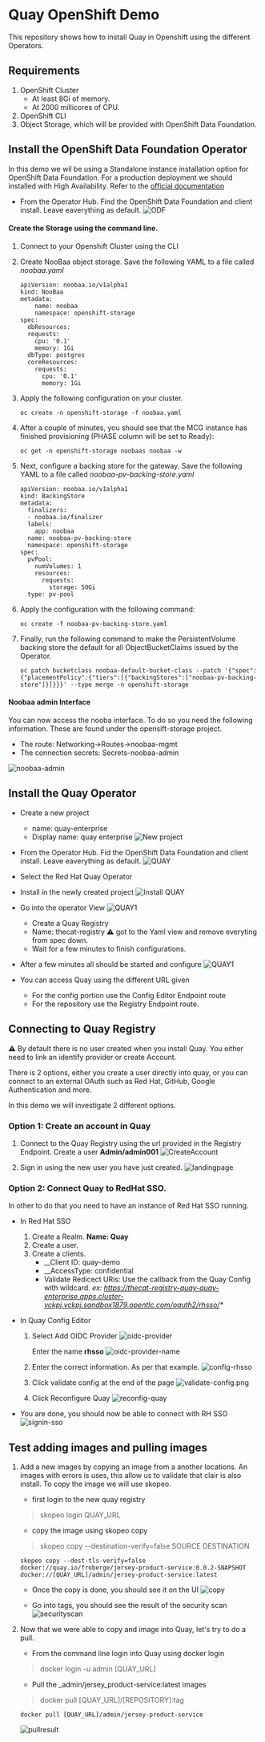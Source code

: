 # Quay OpenShift Demo

This repository shows how to install Quay in Openshift using the different Operators.


## Requirements
1. OpenShift Cluster
    * At least 8Gi of memory.
    * At 2000 millicores of CPU.
1. OpenShift CLI
1. Object Storage, which will be provided with OpenShift Data Foundation.


## Install the OpenShift Data Foundation Operator

In this demo we wil be using a Standalone instance installation option for OpenShift Data Foundation. For a production deployment we should installed with High Availability. Refer to the [official documentation](https://access.redhat.com/documentation/en-us/red_hat_openshift_data_foundation/4.9)


* From the Operator Hub. Find the OpenShift Data Foundation and client install. Leave eaverything as default.
![ODF](docs/images/install-odf.png)


#### Create the Storage using the command line.

1. Connect to your Openshift Cluster using the  CLI 
1. Create NooBaa object storage. Save the following YAML to a file called _noobaa.yaml_
    ```
    apiVersion: noobaa.io/v1alpha1
    kind: NooBaa
    metadata:
        name: noobaa
        namespace: openshift-storage
    spec:
      dbResources:
      requests:
        cpu: '0.1'
        memory: 1Gi
      dbType: postgres
      coreResources:
        requests:
          cpu: '0.1'
          memory: 1Gi
    ```

1. Apply the following configuration on your cluster.
    ```
    oc create -n openshift-storage -f noobaa.yaml
    ```
1. After a couple of minutes, you should see that the MCG instance has finished provisioning (PHASE column will be set to Ready):
    ```
    oc get -n openshift-storage noobaas noobaa -w
    ```
1. Next, configure a backing store for the gateway. Save the following YAML to a file called _noobaa-pv-backing-store.yaml_
    ```
    apiVersion: noobaa.io/v1alpha1
    kind: BackingStore
    metadata:
      finalizers:
      - noobaa.io/finalizer
      labels:
        app: noobaa
      name: noobaa-pv-backing-store
      namespace: openshift-storage
    spec:
      pvPool:
        numVolumes: 1
        resources:
          requests:
            storage: 50Gi 
      type: pv-pool
    ```
1. Apply the configuration with the following command:
    ```
    oc create -f noobaa-pv-backing-store.yaml
    ```
1. Finally, run the following command to make the PersistentVolume backing store the default for all ObjectBucketClaims issued by the Operator.
    ```
    oc patch bucketclass noobaa-default-bucket-class --patch '{"spec":{"placementPolicy":{"tiers":[{"backingStores":["noobaa-pv-backing-store"]}]}}}' --type merge -n openshift-storage
    ```

#### Noobaa admin Interface

You can now access the nooba interface. To do so you need the following information. These are found under the opensift-storage project.

* The route: Networking->Routes->noobaa-mgmt
* The connection secrets: Secrets-noobaa-admin

![noobaa-admin](docs/images/noobaa-admin.png)

## Install the Quay Operator

* Create a new project
    * name: quay-enterprise
    * Display name: quay enterprise
![New project](docs/images/quay-project.png)


* From the Operator Hub. Fid the OpenShift Data Foundation and client install. Leave eaverything as default.
![QUAY](docs/images/quay-operator.png)

* Select the Red Hat Quay Operator
* Install in the newly created project
![Install QUAY](docs/images/install-quay.png)

* Go into the operator View
![QUAY1](docs/images/quay-operator-1.png)

    * Create a Quay Registry
    * Name: thecat-registry
    :warning: got to the Yaml view and remove everyting from spec down.
    * Wait for a few minutes to finish configurations.

* After a few minutes all should be started and configure
![QUAY1](docs/images/quay-operator-2.png)


* You can access Quay using the different URL given
    * For the config portion use the Config Editor Endpoint route
    * For the repository use the Registry Endpoint route.


## Connecting to Quay Registry

:warning: By default there is no user created when you install Quay.  You either need to link an identify provider or create Account.

There is 2 options, either you create a user directly into quay, or you can connect to an external OAuth such as Red Hat, GitHub, Google Authentication and more.

In this demo we will investigate 2 different options. 

### Option 1: Create an account in Quay

1. Connect to the Quay Registry using the url provided in the Registry Endpoint. Create a user __Admin/admin001__
![CreateAccount](docs/images/createAccount.png)

1. Sign in using the new user you have just created.
![landingpage](docs/images/landingPage.png)


### Option 2: Connect Quay to RedHat SSO.

In other to do that you need to have an instance of Red Hat SSO running.

* In Red Hat SSO
    1. Create a Realm.  __Name: Quay__
    1. Create a user.
    1. Create a clients.
        * __Client ID: quay-demo
        * __AccessType: confidential
        * Validate Redicect URis: Use the callback from the Quay Config with wildcard. _ex: https://thecat-registry-quay-quay-enterprise.apps.cluster-vckpj.vckpj.sandbox1879.opentlc.com/oauth2/rhsso/*_

* In Quay Config Editor
    1. Select Add OIDC Provider
        ![oidc-provider](docs/images/oidc-provider.png)

        Enter the name __rhsso__
        ![oidc-provider-name](docs/images/oidc-provider-name.png)
    1. Enter the correct information. As per that example.
        ![config-rhsso](docs/images/config-rhsso.png)

    1. Click validate config at the end of the page
        ![validate-config.png](docs/images/validate-config.png)
    1. Click Reconfigure Quay
        ![reconfig-quay](docs/images/reconfig-quay.png)

* You are done, you should now be able to connect with RH SSO
    ![signin-sso](docs/images/signin-sso.png)
    


## Test adding images and pulling images

1. Add a new images by copying an image from a another locations. An images with errors is uses, this allow us to validate that clair is also install. To copy the image we will use skopeo.

    * first login to the new quay registry
    > skopeo login QUAY_URL

    * copy the image using skopeo copy
    > skopeo copy --destination-verify=false SOURCE DESTINATION

    ```
    skopeo copy --dest-tls-verify=false docker://quay.io/froberge/jersey-product-service:0.0.2-SNAPSHOT docker://[QUAY_URL]/admin/jersey-product-service:latest
    ```

    * Once the copy is done, you should see it on the UI
    ![copy](docs/images/copyresults.png)

    * Go into tags, you should see the result of the security scan
    ![securityscan](docs/images/securityscan.png)

1. Now that we were able to copy and image into Quay, let's try to do a pull.

    * From the command line login into Quay using docker login
    > docker login -u admin [QUAY_URL]

    * Pull the _admin/jersey_product-service:latest images
    > docker pull [QUAY_URL]/[REPOSITORY]:tag
    ```
    docker pull [QUAY_URL]/admin/jersey-product-service
    ```
    ![pullresult](docs/images/dockerpull.png)
